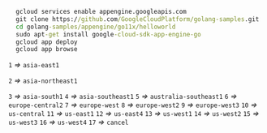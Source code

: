 ```cmd
  gcloud services enable appengine.googleapis.com
  git clone https://github.com/GoogleCloudPlatform/golang-samples.git
  cd golang-samples/appengine/go11x/helloworld
  sudo apt-get install google-cloud-sdk-app-engine-go
  gcloud app deploy
  gcloud app browse
```

`1` *=>* `asia-east1`

`2` *=>* `asia-northeast1`

`3` *=>* `asia-south1`
`4` *=>* `asia-southeast1`
`5` *=>* `australia-southeast1`
`6` *=>* `europe-central2`
`7` *=>* `europe-west`
`8` *=>* `europe-west2`
`9` *=>* `europe-west3`
`10` *=>* `us-central`
`11` *=>* `us-east1`
`12` *=>* `us-east4`
`13` *=>* `us-west1`
`14` *=>* `us-west2`
`15` *=>* `us-west3`
`16` *=>* `us-west4`
`17` *=>* `cancel`
